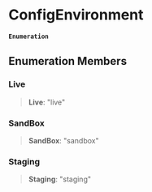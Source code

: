 # ConfigEnvironment

**`Enumeration`**

## Enumeration Members

### Live

> **Live**: "live"

### SandBox

> **SandBox**: "sandbox"

### Staging

> **Staging**: "staging"
